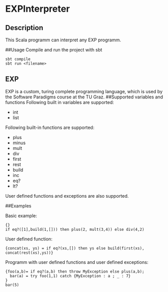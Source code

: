 # EXPInterpreter

## Description
This Scala programm can interpret any EXP programm.

##Usage
Compile and run the project with sbt

```
sbt compile
sbt run <filename>
```

## EXP
EXP is a custom, turing complete programming language, which is used by the Software Paradigms course at the TU Graz. 
##Supported variables and functions
Following built in variables are supported:
 - int
 - list
 
Following built-in functions are supported:
 - plus
 - minus
 - mult
 - div
 - first
 - rest
 - build
 - inc
 - eq?
 - lt?
 
User defined functions and exceptions are also supported.

##Examples

Basic example:

```
{}
if eq?([1],build(1,[])) then plus(2, mult(3,4)) else div(4,2)
```

User defined function:

```
{concat(xs, ys) = if eq?(xs,[]) then ys else build(first(xs), concat(rest(xs),ys))}
```

Programm with user defined functions and user defined exceptions:

```
{foo(a,b)= if eq?(a,b) then throw MyException else plus(a,b);
  bar(a) = try foo(1,1) catch {MyException : a ; _ : 7}
}
bar(5)
```


